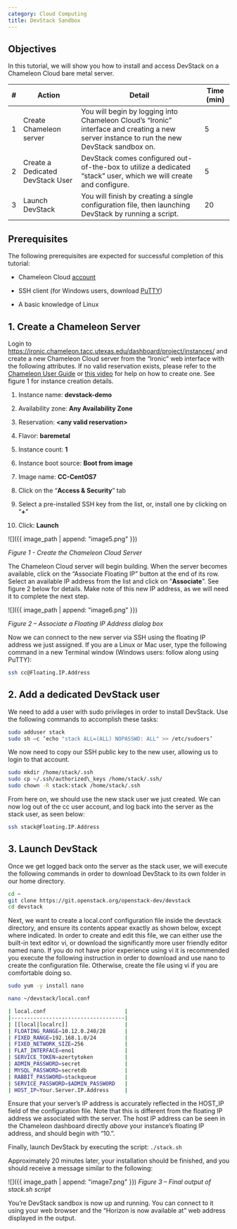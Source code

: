 ```yaml
---
category: Cloud Computing
title: DevStack Sandbox
---
```



## Objectives

In this tutorial, we will show you how to install and access DevStack on a Chameleon Cloud bare metal server.

| \# | Action | Detail | Time (min) |
|----|--------|--------|------------|
| 1 | Create Chameleon server | You will begin by logging into Chameleon Cloud’s “Ironic” interface and creating a new server instance to run the new DevStack sandbox on. | 5 |
| 2 | Create a Dedicated DevStack User | DevStack comes configured out-of-the-box to utilize a dedicated “stack” user, which we will create and configure. | 5 |
| 3 | Launch DevStack | You will finish by creating a single configuration file, then launching DevStack by running a script. | 20 |

## Prerequisites

The following prerequisites are expected for successful completion of this tutorial:

-   Chameleon Cloud [account](http://chameleoncloud.org/user/register/)

-   SSH client (for Windows users, download [PuTTY](http://www.chiark.greenend.org.uk/~sgtatham/putty/download.html))

-   A basic knowledge of Linux

## 1. Create a Chameleon Server

Login to https://ironic.chameleon.tacc.utexas.edu/dashboard/project/instances/ and create a new Chameleon Cloud server from the “Ironic” web interface with the following attributes. If no valid reservation exists, please refer to the [Chameleon User Guide](https://www.chameleoncloud.org/docs/user-guides/technology-preview-user-guide/#provisioning_resources) or [this video](https://goo.gl/veNCdl) for help on how to create one. See figure 1 for instance creation details.

1.  Instance name: **devstack-demo**

2.  Availability zone: **Any Availability Zone**

3.  Reservation: **&lt;any valid reservation&gt;**

4.  Flavor: **baremetal**

5.  Instance count: **1**

6.  Instance boot source: **Boot from image**

7.  Image name: **CC-CentOS7**

8.  Click on the “**Access & Security**” tab

9.  Select a pre-installed SSH key from the list, or, install one by clicking on “**+**”

10. Click: **Launch**

![]({{ image_path | append: "image5.png" }})

*Figure 1 - Create the Chameleon Cloud Server*

The Chameleon Cloud server will begin building. When the server becomes available, click on the “Associate Floating IP” button at the end of its row. Select an available IP address from the list and click on “**Associate**”. See figure 2 below for details. Make note of this new IP address, as we will need it to complete the next step.

![]({{ image_path | append: "image6.png" }})

*Figure 2 – Associate a Floating IP Address dialog box*

Now we can connect to the new server via SSH using the floating IP address we just assigned. If you are a Linux or Mac user, type the following command in a new Terminal window (Windows users: follow along using PuTTY):

```sh
ssh cc@Floating.IP.Address
```

## 2. Add a dedicated DevStack user

We need to add a user with sudo privileges in order to install DevStack. Use the following commands to accomplish these tasks:

```sh
sudo adduser stack
sudo sh –c ‘echo "stack ALL=(ALL) NOPASSWD: ALL" >> /etc/sudoers’
```

We now need to copy our SSH public key to the new user, allowing us to login to that account.

```sh
sudo mkdir /home/stack/.ssh
sudo cp ~/.ssh/authorized\_keys /home/stack/.ssh/
sudo chown -R stack:stack /home/stack/.ssh
```

From here on, we should use the new stack user we just created. We can now log out of the cc user account, and log back into the server as the stack user, as seen below:

```sh
ssh stack@Floating.IP.Address
```

## 3. Launch DevStack

Once we get logged back onto the server as the stack user, we will execute the following commands in order to download DevStack to its own folder in our home directory.

```sh
cd ~
git clone https://git.openstack.org/openstack-dev/devstack
cd devstack
```

Next, we want to create a local.conf configuration file inside the devstack directory, and ensure its contents appear exactly as shown below, except where indicated. In order to create and edit this file, we can either use the built-in text editor vi, or download the significantly more user friendly editor named nano. If you do not have prior experience using vi it is recommended you execute the following instruction in order to download and use nano to create the configuration file. Otherwise, create the file using vi if you are comfortable doing so.

```sh
sudo yum -y install nano

nano ~/devstack/local.conf

| local.conf                         |
|------------------------------------|
| [[local|localrc]]                  |
| FLOATING_RANGE=10.12.0.240/28      |
| FIXED_RANGE=192.168.1.0/24         |
| FIXED_NETWORK_SIZE=256             |
| FLAT_INTERFACE=eno1                |
| SERVICE_TOKEN=azertytoken          |
| ADMIN_PASSWORD=secret              |
| MYSQL_PASSWORD=secretdb            |
| RABBIT_PASSWORD=stackqueue         |
| SERVICE_PASSWORD=$ADMIN_PASSWORD   |
| HOST_IP=Your.Server.IP.Address     |
```

Ensure that your server’s IP address is accurately reflected in the HOST\_IP field of the configuration file. Note that this is different from the floating IP address we associated with the server. The host IP address can be seen in the Chameleon dashboard directly *above* your instance’s floating IP address, and should begin with “10.”.

Finally, launch DevStack by executing the script: `./stack.sh`

Approximately 20 minutes later, your installation should be finished, and you should receive a message similar to the following:

![]({{ image_path | append: "image7.png" }})
*Figure 3 – Final output of stack.sh script*

You’re DevStack sandbox is now up and running. You can connect to it using your web browser and the “Horizon is now available at” web address displayed in the output.
